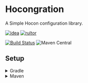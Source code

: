 # Hocongration
A Simple Hocon configuration library.

[![idea](https://www.elegantobjects.org/intellij-idea.svg)](https://www.jetbrains.com/idea/)
[![rultor](https://www.rultor.com/b/yegor256/rultor)](https://www.rultor.com/p/portlek/hocongration)

[![Build Status](https://travis-ci.com/portlek/hocongration.svg?branch=master)](https://travis-ci.com/portlek/hocongration)
![Maven Central](https://img.shields.io/maven-central/v/io.github.portlek/hocongration?label=version)

## Setup

<details>
<summary>Gradle</summary>

```gradle
repositories {
    mavenCentral()
}

dependencies {
    implementation("io.github.portlek:hocongration:${version}")
}
```
</details>

<details>
<summary>Maven</summary>

```xml
<dependencies>
    <dependency>
      <groupId>io.github.portlek</groupId>
      <artifactId>hocongration</artifactId>
      <version>${version}</version>
    </dependency>
</dependencies>
```
</details>

